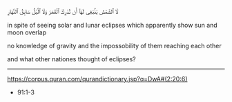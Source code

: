
لَا ٱلشَّمْسُ يَنۢبَغِى لَهَآ أَن تُدْرِكَ ٱلْقَمَرَ وَلَا ٱلَّيْلُ سَابِقُ ٱلنَّهَارِ


in spite of seeing solar and lunar eclipses which apparently show sun and moon overlap

no knowledge of gravity and the impossobility of them reaching each other

and what other nationes thought of eclipses?

---

https://corpus.quran.com/qurandictionary.jsp?q=DwA#(2:20:6)

- 91:1-3
